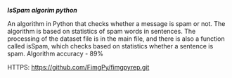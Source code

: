   ***IsSpam algorim python***

An algorithm in Python that checks whether a message is spam or not. The algorithm is based on statistics of spam words in sentences. The processing of the dataset file is in the main file, and there is also a function called isSpam, which checks based on statistics whether a sentence is spam. Algorithm accuracy - 89%

HTTPS:
https://github.com/FimgPy/fimgpyrep.git
